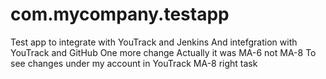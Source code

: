 # com.mycompany.testapp
Test app to integrate with YouTrack and Jenkins
And intefgration with YouTrack and GitHub
One more change
Actually it was MA-6 not MA-8
To see changes under my account in YouTrack
MA-8 right task
